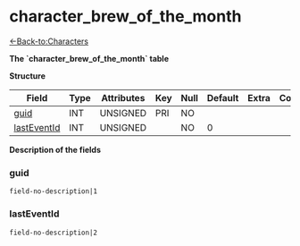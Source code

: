 # character\_brew\_of\_the\_month

[<-Back-to:Characters](database-characters.md)

**The \`character\_brew\_of\_the\_month\` table**

**Structure**

| Field            | Type | Attributes | Key | Null | Default | Extra | Comment  |
| ---------------- | ---- | ---------- | --- | ---- | ------- | ----- | -------- |
| [guid][1]        | INT  | UNSIGNED   | PRI | NO   |         |       |          |
| [lastEventId][2] | INT  | UNSIGNED   |     | NO   | 0       |       |          |

[1]: #guid
[2]: #lastEventId

**Description of the fields**

### guid

`field-no-description|1`

### lastEventId

`field-no-description|2`
